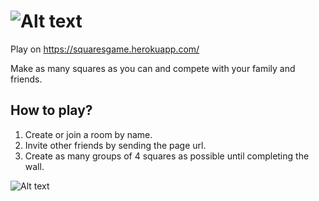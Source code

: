# ![Alt text](https://designapp.io/user-design-function/previewMyLogo/?logo_id=176393&hash=8802f1278a "Squares Game")

Play on https://squaresgame.herokuapp.com/

Make as many squares as you can and compete with your family and friends.

## How to play?

1. Create or join a room by name.
2. Invite other friends by sending the page url.
3. Create as many groups of 4 squares as possible until completing the wall.

![Alt text](https://fbcdn-sphotos-f-a.akamaihd.net/hphotos-ak-xfl1/v/t1.0-9/12376514_10206379121009477_4750983345961070460_n.jpg?oh=65f3eb54643c2a6006c6a8a254b1488a&oe=56DFE191&__gda__=1460522576_5eb21788c452a14114b1fff7da8307f2 "Game")
